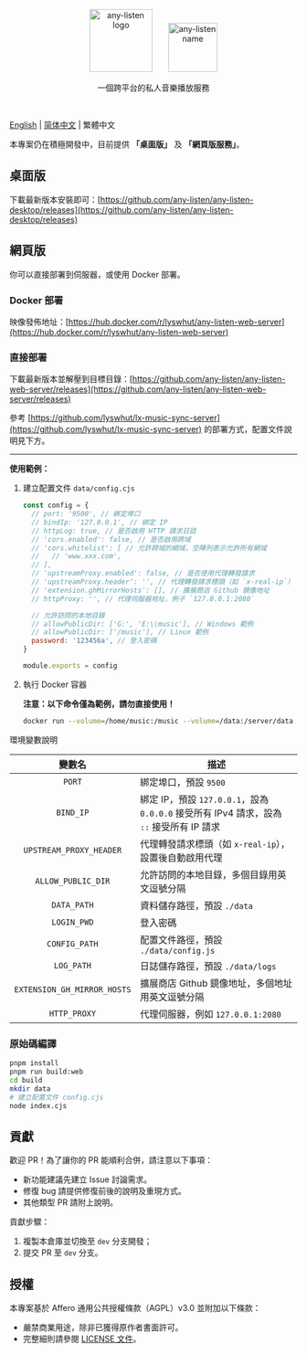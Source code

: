 <p align="center"><a href="https://github.com/any-listen/any-listen"><img height="110" src="./images/header-logo.svg" alt="any-listen logo"></a>&nbsp;&nbsp;&nbsp;&nbsp;&nbsp;&nbsp;&nbsp;<a href="https://github.com/any-listen/any-listen"><img height="86" src="./images/header-name.svg" alt="any-listen name"></a></p>

<p align="center">一個跨平台的私人音樂播放服務</p>

<br />

[English](../README.md) | [简体中文](README_zh.md) | 繁體中文

本專案仍在積極開發中，目前提供 **「桌面版」** 及 **「網頁版服務」**。

## 桌面版

下載最新版本安裝即可：[https://github.com/any-listen/any-listen-desktop/releases](https://github.com/any-listen/any-listen-desktop/releases)

## 網頁版

你可以直接部署到伺服器，或使用 Docker 部署。

### Docker 部署

映像發佈地址：[https://hub.docker.com/r/lyswhut/any-listen-web-server](https://hub.docker.com/r/lyswhut/any-listen-web-server)

### 直接部署

下載最新版本並解壓到目標目錄：[https://github.com/any-listen/any-listen-web-server/releases](https://github.com/any-listen/any-listen-web-server/releases)

參考 [https://github.com/lyswhut/lx-music-sync-server](https://github.com/lyswhut/lx-music-sync-server) 的部署方式，配置文件說明見下方。

---

**使用範例：**

1. 建立配置文件 `data/config.cjs`

    ```js
    const config = {
      // port: '9500', // 綁定埠口
      // bindIp: '127.0.0.1', // 綁定 IP
      // httpLog: true, // 是否啟用 HTTP 請求日誌
      // 'cors.enabled': false, // 是否啟用跨域
      // 'cors.whitelist': [ // 允許跨域的網域，空陣列表示允許所有網域
      //   // 'www.xxx.com',
      // ],
      // 'upstreamProxy.enabled': false, // 是否使用代理轉發請求
      // 'upstreamProxy.header': '', // 代理轉發請求標頭（如 `x-real-ip`）
      // 'extension.ghMirrorHosts': [], // 擴展商店 Github 鏡像地址
      // httpProxy: '', // 代理伺服器地址，例子 `127.0.0.1:2080`

      // 允許訪問的本地目錄
      // allowPublicDir: ['G:', 'E:\\music'], // Windows 範例
      // allowPublicDir: ['/music'], // Linux 範例
      password: '123456a', // 登入密碼
    }

    module.exports = config
    ```

2. 執行 Docker 容器

    **注意：以下命令僅為範例，請勿直接使用！**

    ```bash
    docker run --volume=/home/music:/music --volume=/data:/server/data -p 8080:9500 -d test:latest
    ```

環境變數說明

|           變數名            | 描述                                                                                     |
| :-------------------------: | ---------------------------------------------------------------------------------------- |
|           `PORT`            | 綁定埠口，預設 `9500`                                                                    |
|          `BIND_IP`          | 綁定 IP，預設 `127.0.0.1`，設為 `0.0.0.0` 接受所有 IPv4 請求，設為 `::` 接受所有 IP 請求 |
|   `UPSTREAM_PROXY_HEADER`   | 代理轉發請求標頭（如 `x-real-ip`），設置後自動啟用代理                                   |
|     `ALLOW_PUBLIC_DIR`      | 允許訪問的本地目錄，多個目錄用英文逗號分隔                                               |
|         `DATA_PATH`         | 資料儲存路徑，預設 `./data`                                                              |
|         `LOGIN_PWD`         | 登入密碼                                                                                 |
|        `CONFIG_PATH`        | 配置文件路徑，預設 `./data/config.js`                                                    |
|         `LOG_PATH`          | 日誌儲存路徑，預設 `./data/logs`                                                         |
| `EXTENSION_GH_MIRROR_HOSTS` | 擴展商店 Github 鏡像地址，多個地址用英文逗號分隔                                         |
|        `HTTP_PROXY`         | 代理伺服器，例如 `127.0.0.1:2080`                                                        |

### 原始碼編譯

```bash
pnpm install
pnpm run build:web
cd build
mkdir data
# 建立配置文件 config.cjs
node index.cjs
```

## 貢獻

歡迎 PR！為了讓你的 PR 能順利合併，請注意以下事項：

- 新功能建議先建立 Issue 討論需求。
- 修復 bug 請提供修復前後的說明及重現方式。
- 其他類型 PR 請附上說明。

貢獻步驟：

1. 複製本倉庫並切換至 `dev` 分支開發；
2. 提交 PR 至 `dev` 分支。

## 授權

本專案基於 Affero 通用公共授權條款（AGPL）v3.0 並附加以下條款：

- 嚴禁商業用途，除非已獲得原作者書面許可。
- 完整細則請參閱 [LICENSE 文件](../LICENSE)。
